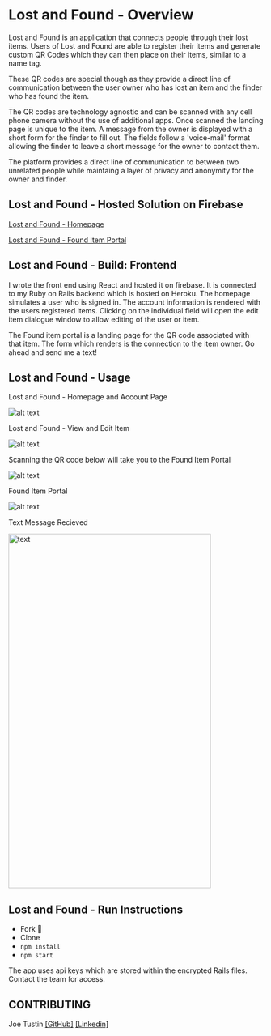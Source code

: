 # Lost and Found - Overview

Lost and Found is an application that connects people through their lost items.  Users of Lost and Found are able to register their items and generate custom QR Codes which they can then place on their items, similar to a name tag.  

These QR codes are special though as they provide a direct line of communication between the user owner who has lost an item and the finder who has found the item.  

The QR codes are technology agnostic and can be scanned with any cell phone camera without the use of additional apps.  Once scanned the landing page is unique to the item.  A message from the owner is displayed with a short form for the finder to fill out.  The fields follow a 'voice-mail' format allowing the finder to leave a short message for the owner to contact them.  

The platform provides a direct line of communication to between two unrelated people while maintaing a layer of privacy and anonymity for the owner and finder.

## Lost and Found - Hosted Solution on Firebase 

[Lost and Found - Homepage](https://tustinlostandfound.firebaseapp.com/)

[Lost and Found - Found Item Portal](https://tustinlostandfound.firebaseapp.com/foundit/36)

## Lost and Found - Build: Frontend 

I wrote the front end using React and hosted it on firebase.  It is connected to my Ruby on Rails backend which is hosted on Heroku.  The homepage simulates a user who is signed in.  The account information is rendered with the users registered items.  Clicking on the individual field will open the edit item dialogue window to allow editing of the user or item.  

The Found item portal is a landing page for the QR code associated with that item.  The form which renders is the connection to the item owner.  Go ahead and send me a text! 

## Lost and Found - Usage 

Lost and Found - Homepage and Account Page

![alt text](https://media.giphy.com/media/l0WgtXXElivKdJBCFt/giphy.gif)

Lost and Found - View and Edit Item

![alt text](https://media.giphy.com/media/lPAbTQMWFhQxsgzfcH/giphy.gif)

Scanning the QR code below will take you to the Found Item Portal

![alt text](https://i.imgur.com/eIrP67Fs.png)

Found Item Portal

![alt text](https://media.giphy.com/media/VdhvosCPBUwOSE9yUP/giphy.gif) 

Text Message Recieved 

<img src="https://i.imgur.com/WvBRNJL.png" width="400" height="700" title="text">

## Lost and Found - Run Instructions 

- Fork 🍴
- Clone
- ``` npm install ```
- ``` npm start ```

The app uses api keys which are stored within the encrypted Rails files.  Contact the team for access.

## CONTRIBUTING
Joe Tustin [[GitHub]](https://github.com/drbarq) [[Linkedin]](https://www.linkedin.com/in/joetustin/)
